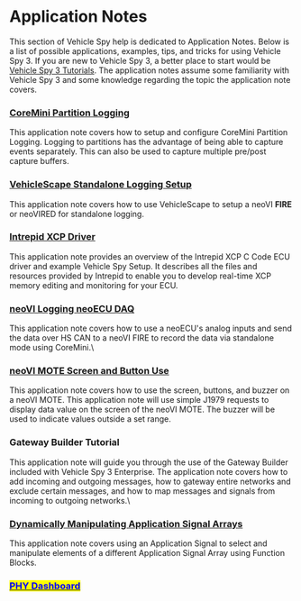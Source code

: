 # Application Notes

This section of Vehicle Spy help is dedicated to Application Notes.  Below is a list of possible applications, examples, tips, and tricks for using Vehicle Spy 3.  If you are new to Vehicle Spy 3, a better place to start would be [Vehicle Spy 3 Tutorials](../vehicle-spy-tutorials/).  The application notes assume some familiarity with Vehicle Spy 3 and some knowledge regarding the topic the application note covers.

&#x20;

### [CoreMini Partition Logging](application-note-coremini-partition-logging/)

This application note covers how to setup and configure CoreMini Partition Logging.  Logging to partitions  has the advantage of being able to capture events separately.  This can also be used to capture multiple pre/post capture buffers.



### [VehicleScape Standalone Logging Setup](application-note-vehiclescape-standalone-logging/)

This application note covers how to use VehicleScape to setup a neoVI **FIRE** or neoVIRED for standalone logging.



### [Intrepid XCP Driver](application-note-xcp-driver-example/)

This application note provides an overview of the Intrepid XCP C Code ECU driver and example Vehicle Spy Setup.  It describes all the files and resources provided by Intrepid to enable you to develop real-time XCP memory editing and monitoring for your ECU.&#x20;



### [neoVI Logging neoECU DAQ](application-note-neovi-logging-neoecu-daq/)

This application note covers how to use a neoECU's analog inputs and send the data over HS CAN to a neoVI FIRE to record the data via standalone mode using CoreMini.\


### [neoVI MOTE Screen and Button Use](application-note-using-the-neovi-mote/)

This application note covers how to use the screen, buttons, and buzzer on a neoVI MOTE. This application note will use simple J1979 requests to display data value on the screen of the neoVI MOTE.  The buzzer will be used to indicate values outside a set range.



### Gateway Builder Tutorial

This application note will guide you through the use of the Gateway Builder included with Vehicle Spy 3 Enterprise. The application note covers how to add incoming and outgoing messages, how to gateway entire networks and exclude certain messages, and how to map messages and signals from incoming to outgoing networks.\


### [Dynamically Manipulating Application Signal Arrays](application-note-dynamically-manipulating-application-signal-arrays/application-note-dynamically-manipulating-application-signal-arrays.md)

This application note covers using an Application Signal to select and manipulate elements of a different Application Signal Array using Function Blocks.

### <mark style="color:blue;"></mark>[<mark style="color:blue;">PHY Dashboard</mark>](./#phy-dashboard)<mark style="color:blue;"></mark>
